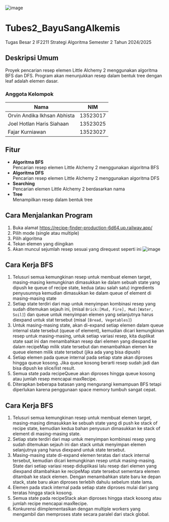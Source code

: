 ![image](https://github.com/user-attachments/assets/e50bba60-cf6d-406b-85d3-084e15294531)

# Tubes2_BayuSangAlkemis
Tugas Besar 2 IF2211 Strategi Algoritma Semester 2 Tahun 2024/2025

## Deskripsi Umum
Proyek pencarian resep elemen Little Alchemy 2 menggunakan algoritma BFS dan DFS. Program akan menunjukkan resep dalam bentuk tree dengan leaf adalah elemen dasar.

### Anggota Kelompok
|            Nama             |      NIM      |
| --------------------------  | ------------- |
| Orvin Andika Ikhsan Abhista |    13523017   |
| Joel Hotlan Haris Siahaan   |    13523025   |
| Fajar Kurniawan             |    13523027   |

## Fitur
* **Algoritma BFS** <br>
Pencarian resep elemen Little Alchemy 2 menggunakan algoritma BFS
* **Algoritma DFS** <br>
Pencarian resep elemen Little Alchemy 2 menggunakan algoritma DFS
* **Searching** <br>
Pencarian elemen Little Alchemy 2 berdasarkan nama
* **Tree** <br>
Menampilkan resep dalam bentuk tree


## Cara Menjalankan Program 
1. Buka alamat https://recipe-finder-production-6d64.up.railway.app/
2. Pilih mode (single atau multiple)
3. Pilih algoritma
4. Tekan elemen yang diingikan
5. Akan muncul sejumlah resep sesuai yang direquest seperti ini
   ![image](https://github.com/user-attachments/assets/f6f01f67-2fea-4b59-b6f7-cb9bc801b8bd)

## Cara Kerja BFS
1. Telusuri semua kemungkinan resep untuk membuat elemen target, masing-masing kemungkinan dimasukkan ke dalam sebuah state yang dipush ke queue of recipe state, kedua (atau salah satu) ingredients penyusunnya kemudian dimasukkan ke dalam queue of element di masing-masing state
2. Setiap state terdiri dari map untuk menyimpan kombinasi resep yang sudah ditemukan sejauh ini, (misal `Brick:[Mud, Fire], Mud:[Water, Soil]`) dan queue untuk menyimpan elemen yang selanjutnya harus diexpand untuk stat tersebut (misal `[Bread, Vegetables]`)
3. Untuk masing-masing state, akan di-expand setiap elemen dalam queue internal state tersebut (queue of element), kemudian dicari kemungkinan resep untuk masing-masing, untuk setiap variasi resep, kita duplikat state saat ini dan menambahkan resep dari elemen yang diexpand ke dalam recipeMap milik state tersebut dan menambahkan elemen ke queue elemen milik state tersebut (jika ada yang bisa dipush)
4. Setiap elemen pada queue internal pada setiap state akan diproses hingga queue kosong. Jika queue kosong berarti resep sudah jadi dan bisa dipush ke slice/list result.
5. Semua state pada recipeQueue akan diproses hingga queue kosong atau jumlah resep mencapai maxRecipe.
6. Diterapkan beberapa batasan yang mengurangi kemampuan BFS tetapi diperlukan karena penggunaan space memory tumbuh sangat cepat.

## Cara Kerja BFS
1. Telusuri semua kemungkinan resep untuk membuat elemen target, masing-masing dimasukkan ke sebuah state yang di push ke stack of recipe state, kemudian kedua bahan penyusun dimasukkan ke stack of element di masing-masing state.
2. Setiap state terdiri dari map untuk menyimpan kombinasi resep yang sudah ditemukan sejauh ini dan stack untuk menyimpan elemen selanjutnya yang harus diexpand untuk state tersebut.
3. Masing-masing state di-expand elemen teratas dari stack internal tersebut, kemudian dicari kemungkinan resep untuk masing-masing. State dari setiap variasi resep diduplikasi lalu resep dari elemen yang diexpand ditambahkan ke recipeMap state tersebut sementara elemen ditambah ke stack elemen. Dengan menambahkan state baru ke depan stack, state baru akan diproses terlebih dahulu sebelum state lama.
4. Elemen pada stack internal pada setiap state diproses mulai dari yang teratas hingga stack kosong.
5. Semua state pada recipeStack akan diproses hingga stack kosong atau jumlah recipe mencapai maxRecipe.
6. Konkurensi diimplementasikan dengan multiple workers yang mengambil dan memproses state secara paralel dari stack global.

